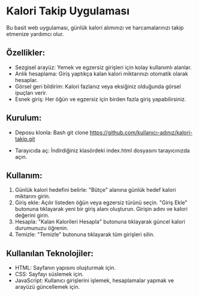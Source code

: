 # Kalori Takip Uygulaması

Bu basit web uygulaması, günlük kalori alımınızı ve harcamalarınızı takip etmenize yardımcı olur.

## Özellikler:

- Sezgisel arayüz: Yemek ve egzersiz girişleri için kolay kullanımlı alanlar.
- Anlık hesaplama: Giriş yaptıkça kalan kalori miktarınızı otomatik olarak hesaplar.
- Görsel geri bildirim: Kalori fazlanız veya eksiğiniz olduğunda görsel ipuçları verir.
- Esnek giriş: Her öğün ve egzersiz için birden fazla giriş yapabilirsiniz.

## Kurulum:

- Deposu klonla:
  Bash
  git clone https://github.com/kullanıcı-adınız/kalori-takip.git

- Tarayıcıda aç: İndirdiğiniz klasördeki index.html dosyasını tarayıcınızda açın.

## Kullanım:

1. Günlük kalori hedefini belirle: "Bütçe" alanına günlük hedef kalori miktarını girin.
2. Giriş ekle:
   Açılır listeden öğün veya egzersiz türünü seçin.
   "Giriş Ekle" butonuna tıklayarak yeni bir giriş alanı oluşturun.
   Girişin adını ve kalori değerini girin.
3. Hesapla: "Kalan Kalorileri Hesapla" butonuna tıklayarak güncel kalori durumunuzu öğrenin.
4. Temizle: "Temizle" butonuna tıklayarak tüm girişleri silin.

## Kullanılan Teknolojiler:

- HTML: Sayfanın yapısını oluşturmak için.
- CSS: Sayfayı süslemek için.
- JavaScript: Kullanıcı girişlerini işlemek, hesaplamalar yapmak ve arayüzü güncellemek için.
